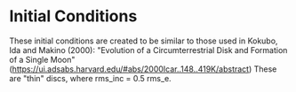 # Initial Conditions

These initial conditions are created to be similar to those used in Kokubo, Ida and Makino (2000): 
"Evolution of a Circumterrestrial Disk and Formation of a Single Moon" (https://ui.adsabs.harvard.edu/#abs/2000Icar..148..419K/abstract)
These are "thin" discs, where rms_inc = 0.5 rms_e.
